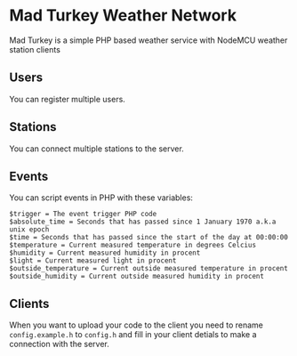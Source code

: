 # Mad Turkey Weather Network
Mad Turkey is a simple PHP based weather service with NodeMCU weather station clients

## Users
You can register multiple users.

## Stations
You can connect multiple stations to the server.

## Events
You can script events in PHP with these variables:

```
$trigger = The event trigger PHP code
$absolute_time = Seconds that has passed since 1 January 1970 a.k.a unix epoch
$time = Seconds that has passed since the start of the day at 00:00:00
$temperature = Current measured temperature in degrees Celcius
$humidity = Current measured humidity in procent
$light = Current measured light in procent
$outside_temperature = Current outside measured temperature in procent
$outside_humidity = Current outside measured humidity in procent
```

## Clients
When you want to upload your code to the client you need to rename `config.example.h`
to `config.h` and fill in your client detials to make a connection with the server.
